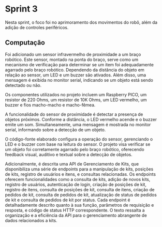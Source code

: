 # Sprint 3
Nesta sprint, o foco foi no aprimoramento dos movimentos do robô, além da adição de controles periféricos.

## Computação
Foi adicionado um sensor infravermelho de proximidade a um braço robótico. Este sensor, montado na ponta do braço, serve como um mecanismo de verificação para determinar se um item foi adequadamente agarrado pelo braço robótico. Dependendo da distância do objeto em relação ao sensor, um LED e um buzzer são ativados. Além disso, uma mensagem é exibida no monitor serial, indicando se um objeto está sendo detectado ou não.

Os componentes utilizados no projeto incluem um Raspberry PICO, um resistor de 220 Ohms, um resistor de 10K Ohms, um LED vermelho, um buzzer e fios macho-macho e macho-fêmea.

A funcionalidade do sensor de proximidade é detectar a presença de objetos próximos. Conforme a distância, o LED vermelho acende e o buzzer emite um som. Simultaneamente, uma mensagem é mostrada no monitor serial, informando sobre a detecção de um objeto.

O código-fonte elaborado configura a operação do sensor, gerenciando o LED e o buzzer com base na leitura do sensor. O projeto visa verificar se um objeto foi corretamente agarrado pelo braço robótico, oferecendo feedback visual, auditivo e textual sobre a detecção de objetos.

Adicionalmente, é descrita uma API de Gerenciamento de Kits, que disponibiliza uma série de endpoints para a manipulação de kits, posições de kits, registro de usuários e itens, e consultas relacionadas. Os endpoints oferecem funcionalidades como a consulta de kits, adição de novos kits, registro de usuários, autenticação de login, criação de posições de kit, registro de itens, consulta de posições de kit, consulta de itens, criação de pedidos de kit, consulta de pedidos de kit, atualização de status de pedidos de kit e consulta de pedidos de kit por status. Cada endpoint é detalhadamente descrito quanto à sua função, parâmetros de requisição e resposta, e código de status HTTP correspondente. O texto ressalta a organização e a eficiência da API para o gerenciamento abrangente de dados relacionados a kits.
